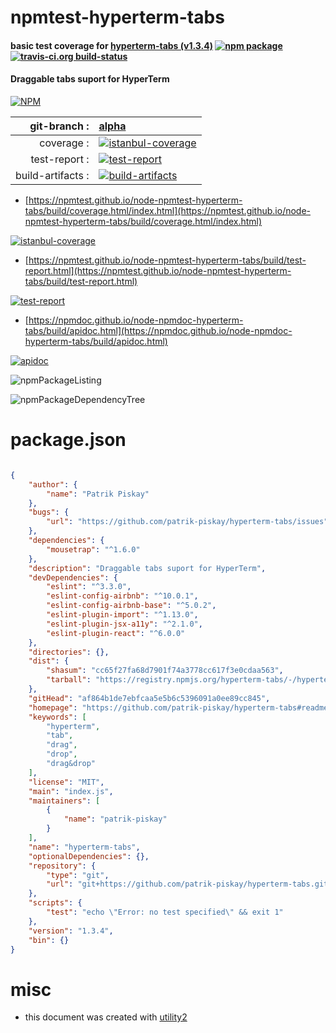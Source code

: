 # npmtest-hyperterm-tabs

#### basic test coverage for  [hyperterm-tabs (v1.3.4)](https://github.com/patrik-piskay/hyperterm-tabs#readme)  [![npm package](https://img.shields.io/npm/v/npmtest-hyperterm-tabs.svg?style=flat-square)](https://www.npmjs.org/package/npmtest-hyperterm-tabs) [![travis-ci.org build-status](https://api.travis-ci.org/npmtest/node-npmtest-hyperterm-tabs.svg)](https://travis-ci.org/npmtest/node-npmtest-hyperterm-tabs)

#### Draggable tabs suport for HyperTerm

[![NPM](https://nodei.co/npm/hyperterm-tabs.png?downloads=true&downloadRank=true&stars=true)](https://www.npmjs.com/package/hyperterm-tabs)

| git-branch : | [alpha](https://github.com/npmtest/node-npmtest-hyperterm-tabs/tree/alpha)|
|--:|:--|
| coverage : | [![istanbul-coverage](https://npmtest.github.io/node-npmtest-hyperterm-tabs/build/coverage.badge.svg)](https://npmtest.github.io/node-npmtest-hyperterm-tabs/build/coverage.html/index.html)|
| test-report : | [![test-report](https://npmtest.github.io/node-npmtest-hyperterm-tabs/build/test-report.badge.svg)](https://npmtest.github.io/node-npmtest-hyperterm-tabs/build/test-report.html)|
| build-artifacts : | [![build-artifacts](https://npmtest.github.io/node-npmtest-hyperterm-tabs/glyphicons_144_folder_open.png)](https://github.com/npmtest/node-npmtest-hyperterm-tabs/tree/gh-pages/build)|

- [https://npmtest.github.io/node-npmtest-hyperterm-tabs/build/coverage.html/index.html](https://npmtest.github.io/node-npmtest-hyperterm-tabs/build/coverage.html/index.html)

[![istanbul-coverage](https://npmtest.github.io/node-npmtest-hyperterm-tabs/build/screenCapture.buildCi.browser.%252Ftmp%252Fbuild%252Fcoverage.lib.html.png)](https://npmtest.github.io/node-npmtest-hyperterm-tabs/build/coverage.html/index.html)

- [https://npmtest.github.io/node-npmtest-hyperterm-tabs/build/test-report.html](https://npmtest.github.io/node-npmtest-hyperterm-tabs/build/test-report.html)

[![test-report](https://npmtest.github.io/node-npmtest-hyperterm-tabs/build/screenCapture.buildCi.browser.%252Ftmp%252Fbuild%252Ftest-report.html.png)](https://npmtest.github.io/node-npmtest-hyperterm-tabs/build/test-report.html)

- [https://npmdoc.github.io/node-npmdoc-hyperterm-tabs/build/apidoc.html](https://npmdoc.github.io/node-npmdoc-hyperterm-tabs/build/apidoc.html)

[![apidoc](https://npmdoc.github.io/node-npmdoc-hyperterm-tabs/build/screenCapture.buildCi.browser.%252Ftmp%252Fbuild%252Fapidoc.html.png)](https://npmdoc.github.io/node-npmdoc-hyperterm-tabs/build/apidoc.html)

![npmPackageListing](https://npmtest.github.io/node-npmtest-hyperterm-tabs/build/screenCapture.npmPackageListing.svg)

![npmPackageDependencyTree](https://npmtest.github.io/node-npmtest-hyperterm-tabs/build/screenCapture.npmPackageDependencyTree.svg)



# package.json

```json

{
    "author": {
        "name": "Patrik Piskay"
    },
    "bugs": {
        "url": "https://github.com/patrik-piskay/hyperterm-tabs/issues"
    },
    "dependencies": {
        "mousetrap": "^1.6.0"
    },
    "description": "Draggable tabs suport for HyperTerm",
    "devDependencies": {
        "eslint": "^3.3.0",
        "eslint-config-airbnb": "^10.0.1",
        "eslint-config-airbnb-base": "^5.0.2",
        "eslint-plugin-import": "^1.13.0",
        "eslint-plugin-jsx-a11y": "^2.1.0",
        "eslint-plugin-react": "^6.0.0"
    },
    "directories": {},
    "dist": {
        "shasum": "cc65f27fa68d7901f74a3778cc617f3e0cdaa563",
        "tarball": "https://registry.npmjs.org/hyperterm-tabs/-/hyperterm-tabs-1.3.4.tgz"
    },
    "gitHead": "af864b1de7ebfcaa5e5b6c5396091a0ee89cc845",
    "homepage": "https://github.com/patrik-piskay/hyperterm-tabs#readme",
    "keywords": [
        "hyperterm",
        "tab",
        "drag",
        "drop",
        "drag&drop"
    ],
    "license": "MIT",
    "main": "index.js",
    "maintainers": [
        {
            "name": "patrik-piskay"
        }
    ],
    "name": "hyperterm-tabs",
    "optionalDependencies": {},
    "repository": {
        "type": "git",
        "url": "git+https://github.com/patrik-piskay/hyperterm-tabs.git"
    },
    "scripts": {
        "test": "echo \"Error: no test specified\" && exit 1"
    },
    "version": "1.3.4",
    "bin": {}
}
```



# misc
- this document was created with [utility2](https://github.com/kaizhu256/node-utility2)
